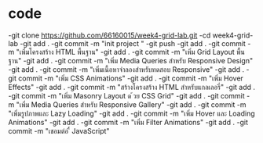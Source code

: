 # code
-git clone https://github.com/66160015/week4-grid-lab.git
-cd week4-grid-lab
-git add .
-git commit -m "init project "
-git push
-git add .
-git commit -m "เพิ่มโครงสร้าง HTML พื้นฐาน"
-git add .
-git commit -m "เพิ่ม Grid Layout พื้นฐาน"
-git add .
-git commit -m "เพิ่ม Media Queries สำหรับ Responsive Design"
-git add .
-git commit -m "เพิ่มเนื้อหาจําลองสำหรับทดสอบ Responsive"
-git add .
-git commit -m "เพิ่ม CSS Animations"
-git add .
-git commit -m "เพิ่ม Hover Effects"
-git add .
-git commit -m "สร้างโครงสร้าง HTML สำหรับแกลเลอรี่"
-git add .
-git commit -m "เพิ่ม Masonry Layout ด ้วย CSS Grid"
-git add .
-git commit -m "เพิ่ม Media Queries สำหรับ Responsive Gallery"
-git add .
-git commit -m "เพิ่มรูปภาพและ Lazy Loading"
-git add .
-git commit -m "เพิ่ม Hover และ Loading Animations"
-git add .
-git commit -m "เพิ่ม Filter Animations"
-git add .
-git commit -m "เชอมต่อ ื่ JavaScript"